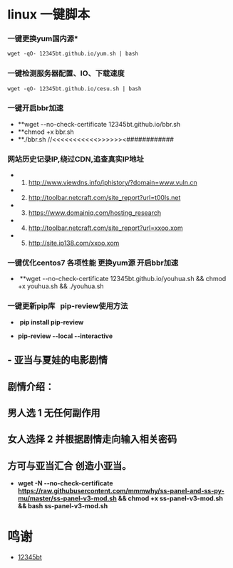 # linux 一键脚本 #


### 一键更换yum国内源*

```markdown
wget -qO- 12345bt.github.io/yum.sh | bash
```
### 一键检测服务器配置、IO、下载速度

```markdown
wget -qO- 12345bt.github.io/cesu.sh | bash
```

### 一键开启bbr加速

- **wget --no-check-certificate 12345bt.github.io/bbr.sh
- **chmod +x bbr.sh
- **./bbr.sh
//<<<<<<<<<<<>>>>>><############
### 网站历史记录IP,绕过CDN,追查真实IP地址

- 1. http://www.viewdns.info/iphistory/?domain=www.vuln.cn
- 2. http://toolbar.netcraft.com/site_report?url=t00ls.net
- 3. https://www.domainiq.com/hosting_research
- 4. http://toolbar.netcraft.com/site_report?url=xxoo.xom
- 5. http://site.ip138.com/xxoo.xom

### 一键优化centos7 各项性能 更换yum源 开启bbr加速 

 -  **wget --no-check-certificate 12345bt.github.io/youhua.sh && chmod +x youhua.sh && ./youhua.sh

### 一键更新pip库   pip-review使用方法

-  **pip install pip-review**

-  **pip-review --local --interactive**

## - 亚当与夏娃的电影剧情
## 剧情介绍：
## 男人选 1 无任何副作用
## 女人选择 2  并根据剧情走向输入相关密码 
## 方可与亚当汇合 创造小亚当。

- **wget -N --no-check-certificate https://raw.githubusercontent.com/mmmwhy/ss-panel-and-ss-py-mu/master/ss-panel-v3-mod.sh && chmod +x ss-panel-v3-mod.sh && bash ss-panel-v3-mod.sh**


# 鸣谢 #
- [12345bt](http://www.github.com/12345bt "12345bt")
